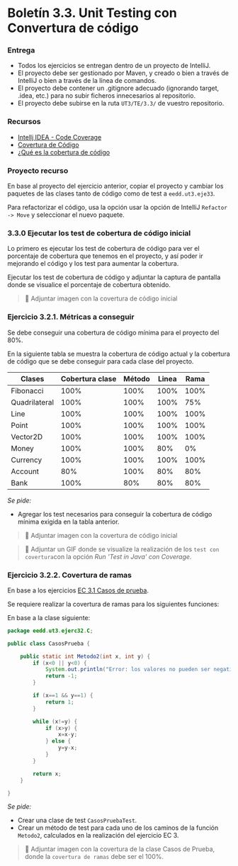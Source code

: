 # Boletín 3.3. Unit Testing con Convertura de código

### Entrega

- Todos los ejercicios se entregan dentro de un proyecto de IntelliJ.
- El proyecto debe ser gestionado por Maven, y creado o bien a través de IntelliJ o bien a través de la línea de comandos.
- El proyecto debe contener un .gitignore adecuado (ignorando target, .idea, etc.) para no subir ficheros innecesarios al repositorio.
- El proyecto debe subirse en la ruta `UT3/TE/3.3/` de vuestro repositorio.


### Recursos

- [Intellj IDEA - Code Coverage](https://www.jetbrains.com/help/idea/code-coverage.html)
- [Covertura de Código](../../docs/doc_unit-testing-coverage.md)
- [¿Qué es la cobertura de código](https://www.atlassian.com/es/continuous-delivery/software-testing/code-coverage)

### Proyecto recurso

En base al proyecto del ejercicio anterior, copiar el proyecto y cambiar los paquetes de las clases tanto de código como de test a `eedd.ut3.eje33`.

Para refactorizar el código, usa la opción usar la opción de IntelliJ `Refactor -> Move` y seleccionar el nuevo paquete.


### 3.3.0 Ejecutar los test de cobertura de código inicial

Lo primero es ejecutar los test de cobertura de código para ver el porcentaje de cobertura que tenemos en el proyecto, y así poder ir mejorando el código y los test para aumentar la cobertura.

Ejecutar los test de cobertura de código y adjuntar la captura de pantalla donde se visualice el porcentaje de cobertura obtenido.


> 🧲  Adjuntar imagen con la covertura de código inicial



### Ejercicio 3.2.1. Métricas a conseguir

Se debe conseguir una cobertura de código mínima para el proyecto del 80%.

En la siguiente tabla se muestra la cobertura de código actual y la cobertura de código que se debe conseguir para cada clase del proyecto.

| Clases | Cobertura clase | Método | Linea | Rama |
|--------|-----------------|--------|-------|------|
| Fibonacci | 100% | 100% | 100% | 100% |
| Quadrilateral | 100% | 100% | 100% | 75% |
| Line | 100% | 100% | 100% | 100% |
| Point | 100% | 100% | 100% | 100% |
| Vector2D | 100% | 100% | 100% | 100% |
| Money | 100% | 100% | 80% | 0% |
| Currency | 100% | 100% | 100% | 100% |
| Account | 80% | 100% | 80% | 80% |
| Bank | 100% | 80% | 80% | 80% |


*Se pide:*

- Agregar los test necesarios para conseguir la cobertura de código mínima exigida en la tabla anterior.


> 🧲  Adjuntar imagen con la covertura de código inicial



> 🧲  Adjuntar un GIF donde se visualize la realización de los `test con covertura`con la opción *Run 'Test in Java' con Coverage*.




### Ejercicio 3.2.2. Covertura de ramas

En base a los ejercicios [EC 3.1 Casos de prueba](../../EC/EC3.1_ejercicio.md).

Se requiere realizar la covertura de ramas para los siguientes funciones:


En base a la clase siguiente:

```java
package eedd.ut3.ejerc32.C;

public class CasosPrueba {

    public static int Metodo2(int x, int y) {
        if (x<0 || y<0) {
            System.out.println("Error: los valores no pueden ser negativos");
            return -1;
        }

        if (x==1 && y==1) {
            return 1;
        }

        while (x!=y) {
            if (x>y) {
                x=x-y;
            } else {
                y=y-x;
            }
        }

        return x;
    }

}
```

*Se pide:*

- Crear una clase de test `CasosPruebaTest`.
- Crear un método de test para cada uno de los caminos de la función `Metodo2`, calculados en la realización del ejercicio EC 3.


> 🧲  Adjuntar imagen con la covertura de la clase Casos de Prueba, donde la `covertura de ramas` debe ser el 100%.


